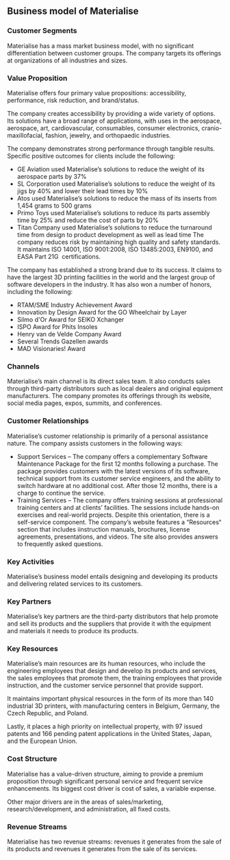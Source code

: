 Business model of Materialise
-----------------------------

 ### Customer Segments

 Materialise has a mass market business model, with no significant differentiation between customer groups. The company targets its offerings at organizations of all industries and sizes.

 ### Value Proposition

 Materialise offers four primary value propositions: accessibility, performance, risk reduction, and brand/status.

 The company creates accessibility by providing a wide variety of options. Its solutions have a broad range of applications, with uses in the aerospace, aerospace, art, cardiovascular, consumables, consumer electronics, cranio-maxillofacial, fashion, jewelry, and orthopaedic industries.

 The company demonstrates strong performance through tangible results. Specific positive outcomes for clients include the following:

  * GE Aviation used Materialise’s solutions to reduce the weight of its aerospace parts by 37%
 * SL Corporation used Materialise’s solutions to reduce the weight of its jigs by 40% and lower their lead times by 10%
 * Atos used Materialise’s solutions to reduce the mass of its inserts from 1,454 grams to 500 grams
 * Primo Toys used Materialise’s solutions to reduce its parts assembly time by 25% and reduce the cost of parts by 20%
 * Titan Company used Materialise’s solutions to reduce the turnaround time from design to product development as well as lead time
  The company reduces risk by maintaining high quality and safety standards. It maintains ISO 14001, ISO 9001:2008, ISO 13485:2003, EN9100, and EASA Part 21G  certifications.

 The company has established a strong brand due to its success. It claims to have the largest 3D printing facilities in the world and the largest group of software developers in the industry. It has also won a number of honors, including the following:

  * RTAM/SME Industry Achievement Award
 * Innovation by Design Award for the GO Wheelchair by Layer
 * Silmo d'Or Award for SEIKO Xchanger
 * ISPO Award for Phits Insoles
 * Henry van de Velde Company Award
 * Several Trends Gazellen awards
 * MAD Visionaries! Award
  ### Channels

 Materialise’s main channel is its direct sales team. It also conducts sales through third-party distributors such as local dealers and original equipment manufacturers. The company promotes its offerings through its website, social media pages, expos, summits, and conferences.

 ### Customer Relationships

 Materialise’s customer relationship is primarily of a personal assistance nature. The company assists customers in the following ways:

  * Support Services – The company offers a complementary Software Maintenance Package for the first 12 months following a purchase. The package provides customers with the latest versions of its software, technical support from its customer service engineers, and the ability to switch hardware at no additional cost. After those 12 months, there is a charge to continue the service.
 * Training Services – The company offers training sessions at professional training centers and at clients’ facilities. The sessions include hands-on exercises and real-world projects.
  Despite this orientation, there is a self-service component. The company’s website features a “Resources“ section that includes iinstruction manuals, brochures, license agreements, presentations, and videos. The site also provides answers to frequently asked questions.

 ### Key Activities

 Materialise’s business model entails designing and developing its products and delivering related services to its customers.

 ### Key Partners

 Materialise’s key partners are the third-party distributors that help promote and sell its products and the suppliers that provide it with the equipment and materials it needs to produce its products.

 ### Key Resources

 Materialise’s main resources are its human resources, who include the engineering employees that design and develop its products and services, the sales employees that promote them, the training employees that provide instruction, and the customer service personnel that provide support.

 It maintains important physical resources in the form of its more than 140 industrial 3D printers, with manufacturing centers in Belgium, Germany, the Czech Republic, and Poland.

 Lastly, it places a high priority on intellectual property, with 97 issued patents and 166 pending patent applications in the United States, Japan, and the European Union.

 ### Cost Structure

 Materialise has a value-driven structure, aiming to provide a premium proposition through significant personal service and frequent service enhancements. Its biggest cost driver is cost of sales, a variable expense.

 Other major drivers are in the areas of sales/marketing, research/development, and administration, all fixed costs.

 ### Revenue Streams

 Materialise has two revenue streams: revenues it generates from the sale of its products and revenues it generates from the sale of its services.